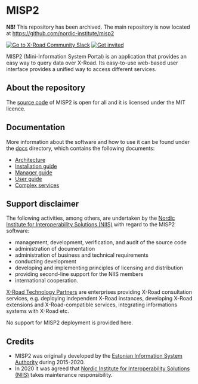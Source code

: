 # MISP2

**NB!** This repository has been archived. The main repository is now located
at <https://github.com/nordic-institute/misp2>

[![Go to X-Road Community
Slack](https://img.shields.io/badge/Go%20to%20Community%20Slack-grey.svg)](https://jointxroad.slack.com/)
[![Get invited](https://img.shields.io/badge/No%20Slack-Get%20invited-green.svg)](https://x-road.global/community)

MISP2 (Mini-Information System Portal) is an application that provides an easy
way to query data over X-Road. Its easy-to-use web-based user interface provides
a unified way to access different services.

## About the repository

The [source code](./src) of MISP2 is open for all and it is licensed under the
MIT licence.

## Documentation

More information about the software and how to use it can be found under the
[docs](./docs) directory, which contains the following documents:

* [Architecture](docs/misp2_architecture.md)
* [Installation guide](docs/misp2_installation_manual_18.04.md)
* [Manager guide](docs/misp2_manager_guide.md)
* [User guide](docs/misp2_user_guide.md)
* [Complex services](docs/misp2_creating_complex_queries.md)

## Support disclaimer

The following activities, among others, are undertaken by the [Nordic Institute
for Interoperability Solutions (NIIS)](https://www.niis.org/) with regard to the
MISP2 software:

* management, development, verification, and audit of the source code
* administration of documentation
* administration of business and technical requirements
* conducting development
* developing and implementing principles of licensing and distribution
* providing second-line support for the NIIS members
* international cooperation.

[X-Road Technology Partners](https://x-road.global/xroad-technology-partners)
are enterprises providing X-Road consultation services, e.g. deploying
independent X-Road instances, developing X-Road extensions and X-Road-compatible
services, integrating informations systems with X-Road etc.

No support for MISP2 deployment is provided here.

## Credits

* MISP2 was originally developed by the [Estonian Information System
  Authority](https://www.ria.ee/en.html) during 2015-2020.
* In 2020 it was agreed that [Nordic Institute for Interoperability Solutions
  (NIIS)](https://www.niis.org/) takes maintenance responsibility.
